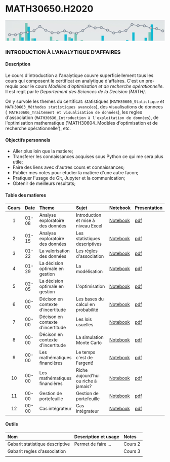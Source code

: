 # MATH30650.H2020
![banner](media/aa_banner.jpg)
### INTRODUCTION À L'ANALYTIQUE D'AFFAIRES

#### Description
Le cours d'introduction a l'analytique couvre superficiellement tous les cours qui composent le certificat en analytique d'affaires. C'est un pre-requis pour le cours *Modèles d'optimisation et de recherche opérationnelle*. Il est regit par le *Departement des Sciences de la Decision (MATH)*. 

On y survole les themes du certificat: statistiques (`MATH30600_Statistique` et ` MATH30603_Méthodes statistiques avancées`), des visualisations de donnees (` MATH30606_Traitement et visualisation de données`), les regles d'association (`MATH30636_Introduction à l'exploitation de données`), de l'optimisation mathematique ('MATH30604_Modèles d'optimisation et de recherche opérationnelle'), etc.

#### Objectifs personnels

- Aller plus loin que la matiere;
- Transferer les connaissances acquises sous Python ce qui me sera plus utile;
- Faire des liens avec d'autres cours et connaissances;
- Publier mes notes pour etudier la matiere d'une autre facon;
- Pratiquer l'usage de Git, Jupyter et la communication;
- Obtenir de meilleurs resultats;

#### Table des matieres

| Cours | Date  | Theme                               | Sujet                                | Notebook       | Presentation |
| :-----: | :---- | :---------------------------------- | :----------------------------------- | :------------- | :----------- |
|    1    | 01-08 | Analyse exploratoire des données    | Introduction et mise à niveau Excel  | [Notebook][00] | [pdf][s00]   |
|    2    | 01-15 | Analyse exploratoire des données    | Les statistiques descriptives        | [Notebook][01] | [pdf][s01]   |
|    3    | 01-22 | La valorisation des données         | Les règles d'association             | [Notebook][02] | [pdf][s02]   |
|    4    | 01-29 | La décision optimale en gestion     | La modélisation                      | [Notebook][03] | [pdf][s03]   |
|    5    | 02-05 | La décision optimale en gestion     | L'optimisation                       | [Notebook][04] | [pdf][s04]   |
|    6    | 00-00 | Décison en contexte d'incertitude   | Les bases du calcul en probabilité   | [Notebook][05] | [pdf][s05]   |
|    7    | 00-00 | Décison en contexte d'incertitude   | Les lois usuelles                    | [Notebook][06] | [pdf][s06]   |
|    8    | 00-00 | Décison en contexte d'incertitude   | La simulation Monte Carlo            | [Notebook][07] | [pdf][s07]   |
|    9    | 00-00 | Les mathématiques financières       | Le temps c'est de l'argent!          | [Notebook][08] | [pdf][s08]   |
|    10   | 00-00 | Les mathématiques financières       | Riche aujourd'hui ou riche à jamais? | [Notebook][09] | [pdf][s09]   |
|    11   | 00-00 | Gestion de portefeuille             | Gestion de portefeuille              | [Notebook][10] | [pdf][s10]   |
|    12   | 00-00 | Cas intégrateur                     | Cas intégrateur                      | [Notebook][11] | [pdf][s11]   |

[00]: cours1_intro/Sceance01.ipynb
[01]: cours2_stats/Sceance02.ipynb
[02]: cours3_association/Sceance03.ipynb
[03]: cours4_modelisation/Sceance04.ipynb
[04]: cours5_optimisation/Sceance05.ipynb
[05]: cours6_probabilite/Sceance06.ipynb
[06]: cours7_lois_proba/Sceance07.ipynb
[07]: cours8_montecarlo/Sceance08.ipynb
[08]: cours/Notes09.ipynb
[09]: cours/Notes10.ipynb
[10]: cours/Notes11.ipynb
[11]: cours/Notes12.ipynb

[s00]: cours1_intro/notes/Sceance01.pdf
[s01]: cours2_stats/notes/Sceance02.pdf
[s02]: cours3_association/notes/Sceance03.pdf
[s03]: cours4_modelisation/notes/Sceance04.pdf
[s04]: cours5_optimisation/notes/Sceance05.pdf
[s05]: cours6_probabilite/notes/Sceance06.pdf
[s06]: cours7_lois_proba/notes/Sceance07.pdf
[s07]: cours8_montecarlo/notes/Sceance08.pdf
[s08]: cours/notes/Sceance09.pdf
[s09]: cours/notes/Sceance10.pdf
[s10]: cours/notes/Sceance11.pdf
[s11]: cours/notes/Sceance12.pdf

#### Outils

| Nom                             | Description et usage                          | Notes                               | 
| :------------------------------ | :-------------------------------------------- | :---------------------------------- |
| Gabarit statistique descriptive | Permet de faire ...                           | Cours 2                             |
| Gabarit regles d'association    |                                               | Cours 3                             |
|                                  |                                            |                                      |
